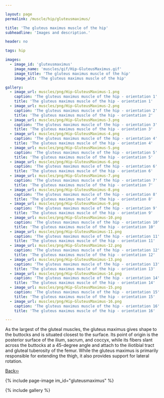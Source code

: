 ```yaml
---

layout: page
permalink: /muscle/hip/gluteusmaximus/

title: 'The gluteus maximus muscle of the hip'
subheadline: 'Images and description.'

header: no

tags: hip

images:
  - image_id: 'gluteusmaximus'
    image_name: 'muscles/gif/Hip-GluteusMaximus.gif'
    image_title: 'The gluteus maximus muscle of the hip'
    image_alt: 'The gluteus maximus muscle of the hip' 

gallery:
  - image_url: muscles/png/Hip-GluteusMaximus-1.png
    caption: 'The gluteus maximus muscle of the hip - orientation 1'
    title: 'The gluteus maximus muscle of the hip - orientation 1'
  - image_url: muscles/png/Hip-GluteusMaximus-2.png
    caption: 'The gluteus maximus muscle of the hip - orientation 2'
    title: 'The gluteus maximus muscle of the hip - orientation 2'
  - image_url: muscles/png/Hip-GluteusMaximus-3.png
    caption: 'The gluteus maximus muscle of the hip - orientation 3'
    title: 'The gluteus maximus muscle of the hip - orientation 3'
  - image_url: muscles/png/Hip-GluteusMaximus-4.png
    caption: 'The gluteus maximus muscle of the hip - orientation 4'
    title: 'The gluteus maximus muscle of the hip - orientation 4'
  - image_url: muscles/png/Hip-GluteusMaximus-5.png
    caption: 'The gluteus maximus muscle of the hip - orientation 5'
    title: 'The gluteus maximus muscle of the hip - orientation 5'
  - image_url: muscles/png/Hip-GluteusMaximus-6.png
    caption: 'The gluteus maximus muscle of the hip - orientation 6'
    title: 'The gluteus maximus muscle of the hip - orientation 6'
  - image_url: muscles/png/Hip-GluteusMaximus-7.png
    caption: 'The gluteus maximus muscle of the hip - orientation 7'
    title: 'The gluteus maximus muscle of the hip - orientation 7'
  - image_url: muscles/png/Hip-GluteusMaximus-8.png
    caption: 'The gluteus maximus muscle of the hip - orientation 8'
    title: 'The gluteus maximus muscle of the hip - orientation 8'
  - image_url: muscles/png/Hip-GluteusMaximus-9.png
    caption: 'The gluteus maximus muscle of the hip - orientation 9'
    title: 'The gluteus maximus muscle of the hip - orientation 9'
  - image_url: muscles/png/Hip-GluteusMaximus-10.png
    caption: 'The gluteus maximus muscle of the hip - orientation 10'
    title: 'The gluteus maximus muscle of the hip - orientation 10'
  - image_url: muscles/png/Hip-GluteusMaximus-11.png
    caption: 'The gluteus maximus muscle of the hip - orientation 11'
    title: 'The gluteus maximus muscle of the hip - orientation 11'
  - image_url: muscles/png/Hip-GluteusMaximus-12.png
    caption: 'The gluteus maximus muscle of the hip - orientation 12'
    title: 'The gluteus maximus muscle of the hip - orientation 12'
  - image_url: muscles/png/Hip-GluteusMaximus-13.png
    caption: 'The gluteus maximus muscle of the hip - orientation 13'
    title: 'The gluteus maximus muscle of the hip - orientation 13'
  - image_url: muscles/png/Hip-GluteusMaximus-14.png
    caption: 'The gluteus maximus muscle of the hip - orientation 14'
    title: 'The gluteus maximus muscle of the hip - orientation 14'
  - image_url: muscles/png/Hip-GluteusMaximus-15.png
    caption: 'The gluteus maximus muscle of the hip - orientation 15'
    title: 'The gluteus maximus muscle of the hip - orientation 15'
  - image_url: muscles/png/Hip-GluteusMaximus-16.png
    caption: 'The gluteus maximus muscle of the hip - orientation 16'
    title: 'The gluteus maximus muscle of the hip - orientation 16'

---
```


As the largest of the gluteal muscles, the gluteus maximus gives shape to the buttocks and is situated closest to the surface. Its point of origin is the posterior surface of the ilium, sacrum, and coccyx, while its fibers slant across the buttocks at a 45-degree angle and attach to the iliotibial tract and gluteal tuberosity of the femur. While the gluteus maximus is primarily responsible for extending the thigh, it also provides support for lateral rotation.

[Back››](/muscle/hip/)

{% include page-image im_id="gluteusmaximus" %}

{% include gallery %}
